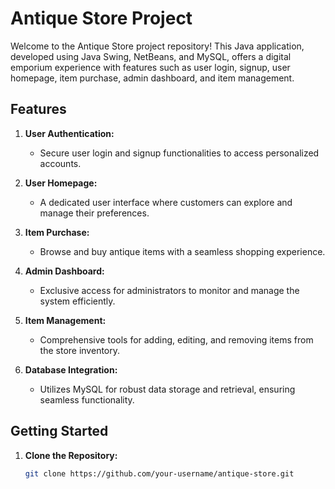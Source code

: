 # Antique Store Project

Welcome to the Antique Store project repository! This Java application, developed using Java Swing, NetBeans, and MySQL, offers a digital emporium experience with features such as user login, signup, user homepage, item purchase, admin dashboard, and item management.

## Features

1. **User Authentication:**
   - Secure user login and signup functionalities to access personalized accounts.

2. **User Homepage:**
   - A dedicated user interface where customers can explore and manage their preferences.

3. **Item Purchase:**
   - Browse and buy antique items with a seamless shopping experience.

4. **Admin Dashboard:**
   - Exclusive access for administrators to monitor and manage the system efficiently.

5. **Item Management:**
   - Comprehensive tools for adding, editing, and removing items from the store inventory.

6. **Database Integration:**
   - Utilizes MySQL for robust data storage and retrieval, ensuring seamless functionality.

## Getting Started

1. **Clone the Repository:**
   ```bash
   git clone https://github.com/your-username/antique-store.git
